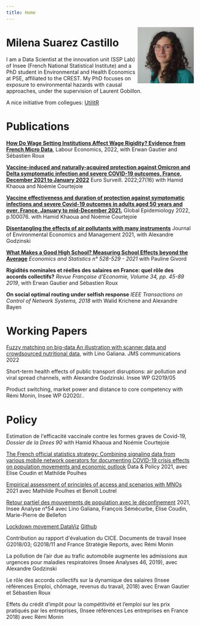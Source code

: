```yaml
---
title: Home
---
```


[<img src="image/picx.jpg" style="max-width:30%;min-width:100px;float:right;" alt="Github repo" />](https://github.com/milena-git)

# Milena Suarez Castillo

I am a Data Scientist at the innovation unit (SSP Lab) of Insee (French National Statistical Institute) and a PhD student in Environmental and Health Economics at PSE, affiliated to the CREST. My PhD focuses on exposure to environmental hazards with causal approaches, under the supervision of Laurent Gobillon.


A nice initiative from collegues: [UtilitR](https://www.book.utilitr.org/)

# Publications

**[How Do Wage Setting Institutions Affect Wage Rigidity? Evidence from French Micro Data](https://www.sciencedirect.com/science/article/pii/S0927537122001221)**, Labour Economics, 2022, with Erwan Gautier and Sébastien Roux

**[Vaccine-induced and naturally-acquired protection against Omicron and Delta symptomatic infection and severe COVID-19 outcomes, France, December 2021 to January 2022](https://www.eurosurveillance.org/content/10.2807/1560-7917.ES.2022.27.16.2200250)**  Euro Surveill. 2022;27(16) with Hamid Khaoua and Noémie Courtejoie

**[Vaccine effectiveness and duration of protection against symptomatic infections and severe Covid-19 outcomes in adults aged 50 years and over, France, January to mid-December 2021.](https://doi.org/10.1016/j.gloepi.2022.100076)** Global Epidemiology 2022, p.100076. with Hamid Khaoua and Noémie Courtejoie


**[Disentangling the effects of air pollutants with many instruments](https://www.sciencedirect.com/science/article/pii/S0095069621000668)**
Journal of Environmental Economics and Management 2021, with Alexandre Godzinski
  
**[What Makes a Good High School? Measuring School Effects beyond the Average](https://www.insee.fr/en/statistiques/6005388)** _Economics and Statistics n° 528-529 - 2021_ with Pauline Givord

**Rigidités nominales et réelles des salaires en France: quel rôle des accords collectifs?** _Revue Française d'Economie, Volume 34, pp. 45-89 2019_, with Erwan Gautier and Sébastien Roux  

**On social optimal routing under selfish response** _IEEE Transactions on Control of Network Systems, 2018_ with Walid Krichene and Alexandre Bayen  


# Working Papers

[Fuzzy matching on big-data
An illustration with scanner data and crowdsourced nutritional data](http://www.jms-insee.fr/2022/S28_2_ACTE_GALIANA_JMS2022.pdf), with Lino Galiana. JMS communications 2022

Short-term health effects of public transport disruptions: air pollution and viral spread channels, with Alexandre Godzinski. Insee WP G2019/05

Product switching, market power and distance to core competency with Rémi Monin, Insee WP G2020/..


# Policy 

Estimation de l'efficacité vaccinale contre les formes graves de Covid-19,  _Dossier de la Drees 90_ with Hamid Khaoua and Noémie Courtejoie

[The French official statistics strategy: Combining signaling data from various mobile network operators for documenting COVID-19 crisis effects on population movements and economic outlook](https://www.cambridge.org/core/journals/data-and-policy/article/french-official-statistics-strategy-combining-signaling-data-from-various-mobile-network-operators-for-documenting-covid19-crisis-effects-on-population-movements-and-economic-outlook/DBE5680E9B48AD780F11495D7255E91C) Data & Policy 2021, avec Elise Coudin et Mathilde Poulhes

[Empirical assessment of principles of access and scenarios with MNOs](https://ec.europa.eu/eurostat/cros/system/files/wpi_deliverable_i7_some_experimental_results_with_mobile_network_data_2021_01_31_final.pdf) 2021 avec Mathilde Poulhes et Benoît Loutrel

[Retour partiel des mouvements de population avec le déconfinement](https://www.insee.fr/fr/statistiques/4635407#documentation) 2021, Insee Analyse n°54 avec Lino Galiana, François Sémécurbe, Élise Coudin, Marie-Pierre de Bellefon 

[Lockdown movement DataViz](https://inseefrlab.github.io/lockdown-maps-R/outflows_EN.html)
[Github](https://github.com/InseeFrLab/lockdown-maps-R)

Contribution au rapport d'évaluation du CICE. Documents de travail Insee G2018/03; G2018/11 and France Stratégie Reports, avec Rémi Monin

La pollution de l’air due au trafic automobile augmente les admissions aux urgences pour maladies respiratoires (Insee Analyses 46, 2019), avec Alexandre Godzinski

Le rôle des accords collectifs sur la dynamique des salaires (Insee références Emploi, chômage, revenus du travail, 2018) avec Erwan Gautier et Sébastien Roux

Effets du crédit d’impôt pour la compétitivité et l’emploi sur les prix
pratiqués par les entreprises, (Insee références Les entreprises en France 2018) avec Rémi Monin



